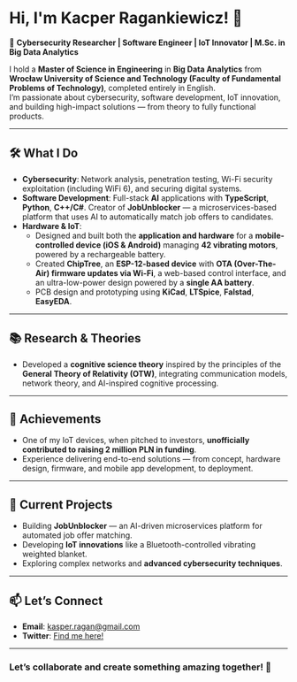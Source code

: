 # Hi, I'm Kacper Ragankiewicz! 👋  

🚀 **Cybersecurity Researcher | Software Engineer | IoT Innovator | M.Sc. in Big Data Analytics**  

I hold a **Master of Science in Engineering** in **Big Data Analytics** from **Wrocław University of Science and Technology (Faculty of Fundamental Problems of Technology)**, completed entirely in English.  
I’m passionate about cybersecurity, software development, IoT innovation, and building high-impact solutions — from theory to fully functional products.

---

## 🛠️ What I Do  

- **Cybersecurity**: Network analysis, penetration testing, Wi-Fi security exploitation (including WiFi 6), and securing digital systems.  
- **Software Development**: Full-stack **AI** applications with **TypeScript**, **Python**, **C++/C#**. Creator of **JobUnblocker** — a microservices-based platform that uses AI to automatically match job offers to candidates.  
- **Hardware & IoT**:  
  - Designed and built both the **application and hardware** for a **mobile-controlled device (iOS & Android)** managing **42 vibrating motors**, powered by a rechargeable battery.  
  - Created **ChipTree**, an **ESP-12-based device** with **OTA (Over-The-Air) firmware updates via Wi-Fi**, a web-based control interface, and an ultra-low-power design powered by a **single AA battery**.  
  - PCB design and prototyping using **KiCad**, **LTSpice**, **Falstad**, **EasyEDA**.  

---

## 📚 Research & Theories  

- Developed a **cognitive science theory** inspired by the principles of the **General Theory of Relativity (OTW)**, integrating communication models, network theory, and AI-inspired cognitive processing.  

---

## 🌟 Achievements  

- One of my IoT devices, when pitched to investors, **unofficially contributed to raising 2 million PLN in funding**.  
- Experience delivering end-to-end solutions — from concept, hardware design, firmware, and mobile app development, to deployment.  

---

## 🌱 Current Projects  

- Building **JobUnblocker** — an AI-driven microservices platform for automated job offer matching.  
- Developing **IoT innovations** like a Bluetooth-controlled vibrating weighted blanket.  
- Exploring complex networks and **advanced cybersecurity techniques**.

---

## 📫 Let’s Connect  

- **Email**: [kasper.ragan@gmail.com](mailto:kasper.ragan@gmail.com)  
- **Twitter**: [Find me here!](#)  

---

### Let’s collaborate and create something amazing together! 🚀
